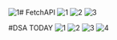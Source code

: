![1](https://github.com/GauravJoshiJi/FetchAPI/assets/125949334/48e9e636-7068-43d9-bc4b-cc6b9e6b69c3)# FetchAPI
![1](https://github.com/GauravJoshiJi/FetchAPI/assets/125949334/5a681d0f-6e7f-4b49-88e4-6ee832c99e39)
![2](https://github.com/GauravJoshiJi/FetchAPI/assets/125949334/ed00e3c1-511b-44c9-8027-85970df391b5)
![3](https://github.com/GauravJoshiJi/FetchAPI/assets/125949334/fa04f821-48f6-42f7-a695-4f22aa7023f0)


#DSA TODAY
![1](https://github.com/GauravJoshiJi/FetchAPI/assets/125949334/97a186c1-9545-44fd-9157-4da37244a7ef)
![2](https://github.com/GauravJoshiJi/FetchAPI/assets/125949334/701a0c1e-6495-45e6-8502-3eef3accf0f9)
![3](https://github.com/GauravJoshiJi/FetchAPI/assets/125949334/93393669-8f0e-4713-b170-a9cda08a0f34)
![4](https://github.com/GauravJoshiJi/FetchAPI/assets/125949334/f7dd80fd-b709-4dbb-9d0c-7277fc6d1d69)

